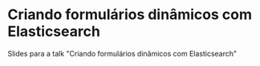 # Criando formulários dinâmicos com Elasticsearch
Slides para a talk "Criando formulários dinâmicos com Elasticsearch"
